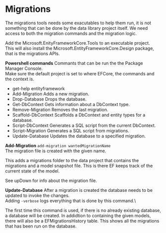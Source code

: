 
# Migrations
 The migrations tools needs some exacutables to help them run, it is not something 
 that can be done by the data library project itself. We need access to both the migration
 commands and the migration logic.

 Add the Microsoft.EnityFrameworkCore.Tools to an executable project.\
 This will also install the Microsoft.EntityFrameworkCore.Design package, that is the 
 migrations APIs.

 **Powershell commands**
 Commants that can be run the the Package Manager Console.\
 Make sure the default project is set to where EFCore, the commands and the context is.

 * get-help entityframework
 * Add-Migration               Adds a new migration.
 * Drop-Database               Drops the database.
 * Get-DbContext               Gets information about a DbContext type.
 * Remove-Migration            Removes the last migration.
 * Scaffold-DbContext          Scaffolds a DbContext and entity types for a database.
 * Script-DbContext            Generates a SQL script from the current DbContext.
 * Script-Migration            Generates a SQL script from migrations.
 * Update-Database             Updates the database to a specified migration.

 **Add-Migration**
 `add-migration wantedMigrationName`\
 The migration file is created with the given name.

 This adds a migrations folder to the data project that contains the migrations and a model snapshot file.
 This is there EF keeps track of the current state of the model.

 See upDown for info about the migration file.

 **Update-Database**
 After a migration is created the database needs to be updated to invoke the changes.\
 Adding `-verbose` logs everything that is done by this command.\
 
 The first time this command is used, if there is no already existing database, a database will be created. In
 addidtion to containing the given models, there will also be a EFMigrationsHistory table. This shows all the migrations
 that has been run on the database.